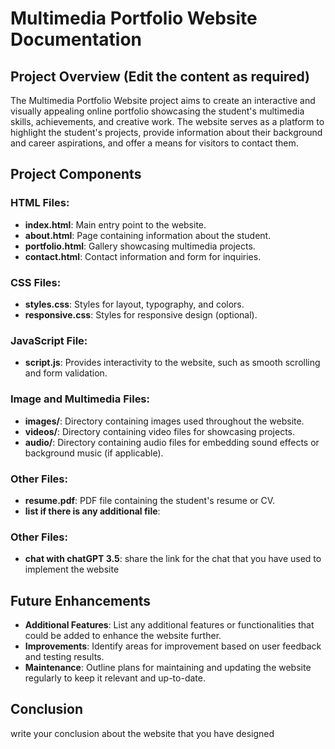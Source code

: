 # Multimedia Portfolio Website Documentation

## Project Overview (Edit the content as required)

The Multimedia Portfolio Website project aims to create an interactive and visually appealing online portfolio showcasing the student's multimedia skills, achievements, and creative work. The website serves as a platform to highlight the student's projects, provide information about their background and career aspirations, and offer a means for visitors to contact them.

## Project Components

### HTML Files:

-   **index.html**: Main entry point to the website.
-   **about.html**: Page containing information about the student.
-   **portfolio.html**: Gallery showcasing multimedia projects.
-   **contact.html**: Contact information and form for inquiries.

### CSS Files:

-   **styles.css**: Styles for layout, typography, and colors.
-   **responsive.css**: Styles for responsive design (optional).

### JavaScript File:

-   **script.js**: Provides interactivity to the website, such as smooth scrolling and form validation.

### Image and Multimedia Files:

-   **images/**: Directory containing images used throughout the website.
-   **videos/**: Directory containing video files for showcasing projects.
-   **audio/**: Directory containing audio files for embedding sound effects or background music (if applicable).

### Other Files:

-   **resume.pdf**: PDF file containing the student's resume or CV.
-   **list if there is any additional file**:

### Other Files:

-   **chat with chatGPT 3.5**: share the link for the chat that you have used to implement the website

## Future Enhancements

-   **Additional Features**: List any additional features or functionalities that could be added to enhance the website further.
-   **Improvements**: Identify areas for improvement based on user feedback and testing results.
-   **Maintenance**: Outline plans for maintaining and updating the website regularly to keep it relevant and up-to-date.

## Conclusion

write your conclusion about the website that you have designed
